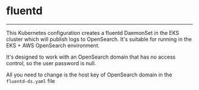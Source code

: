 # fluentd
---

This Kubernetes configuration creates a fluentd DaemonSet in the EKS cluster which will
publish logs to OpenSearch. It's suitable for running in the EKS + AWS OpenSearch environment.

It's designed to work with an OpenSearch domain that has no access control, so the user password
is null.

All you need to change is the host key of OpenSearch domain in the `fluentd-ds.yaml` file
